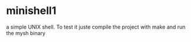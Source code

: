 # minishell1
a simple UNIX shell. To test it juste compile the project with make and run the mysh binary
